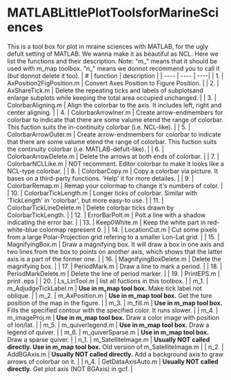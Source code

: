 # MATLABLittlePlotToolsforMarineSciences
This is a tool box for plot in mraine sciences with MATLAB, for the ugly defult setting of MATLAB. We wanna make it as beautiful as NCL.
Here we list the functions and their description.
  Note: "m_" means that it should be used with m_map toolbox.
        "n_" means we donnot recommend you to call it (but donnot delete it too).
| \# | function | description |
| ---- | ---- | ----|
| 1. | AxPosition2FigPosition.m | Convert Axes Position to Figure Position. |
| 2. | AxShareTick.m | Delete the repeating ticks and labels of subplotsand enlarge subplots while keeping the total area occupied unchanged. |
| 3. | ColorbarAligning.m | Align the colorbar to the axis. It includes left, right and center aligning. |
| 4. | ColorbarArrowIner.m | Create arrow-endmembers for colorbar to indicate that there are some valume etend the range of colorbar. This fuction suits the in-continuity colorbar (i.e. NCL-like). |
| 5. | ColorbarArrowOuter.m | Create arrow-endmembers for colorbar to indicate that there are some valume etend the range of colorbar. This fuction suits the continuity colorbar (i.e. MATLAB-defult-like). |
| 6. | ColorbarArrowDelete.m | Delete the arrows at both ends of colorbar. |
| 7. | ColorbarNCLLike.m | NOT recomment. Editor colorbar to make it looks like a NCL-type colorbar. |
| 8. | ColorbarCopy.m | Copy a colorbar via picture. It bases on a third-party functions. 'Help' it for more detailes. |
| 9. | ColorbarRemap.m | Remap your colormap to change it's numbers of color. |
| 10. | ColorbarTickLength.m | Longer ticks of colorbar. Similar with 'TickLength' in 'colorbar', but more easy-to use. |
| 11. | ColorbarTickLineDelete.m | Delete colorbar ticks drawn by ColorbarTickLength. |
| 12. | ErrorBarPolt.m | Polt a line with a shadow indicating the error bar. |
| 13. | Keep0White.m | Keep the white part in red-white-blue colormap represent 0. |
| 14. | LocationCut.m | Cut some pixels from a large Polar-Projection grid refering to a smaller Lon-Lat grid. |
| 15. | MagnifyingBox.m | Draw a magnifying box. It will draw a box in one axis and two lines from the box to points on another axis, which shows that the latter axis is a part of the former one. |
| 16. | MagnifyingBoxDelete.m | Delete the magnifying box. |
| 17. | PeriodMark.m | Draw a line to mark a period. |
| 18. | PeriodMarkDelete.m | Delete the line of period marker. |
| 19. | PrintEPS.m | print .eps |
| 20. | Ls_LinTool.m | list all fuctions in this toolbox. |
| m_1. | m_AdjudgeTickLabel.m | **Use in m_map tool box.** Make tick label not oblique. |
| m_2. | m_AxPosition.m | **Use in m_map tool box.** Get the ture position of the map in the figure. |
| m_3. | m_fill.m | **Use in m_map tool box.** Fills the specified contour with the specified color. It runs slower. |
| m_4. | m_imageProj.m | **Use in m_map tool box.** Draw a color image with position of lon/lat. |
| m_5. | m_quiverlegend.m | **Use in m_map tool box.** Draw a legend of quiver. |
| m_6. | m_quiverSparse.m | **Use in m_map tool box.** Draw a sparse quiver. |
| n_1. | m_SatelliteImage.m | **Usually NOT called directly. Use in m_map tool box.** Old version of m_SatelliteImage.m |
| n_2. | AddBGAxis.m | **Usually NOT called directly.** Add a background axis to graw arrows of colorbar on it. |
| n_4. | GetDataAxisAuto.m | **Usually NOT called directly.** Get plot axis (NOT BGAxis) in gcf. |
